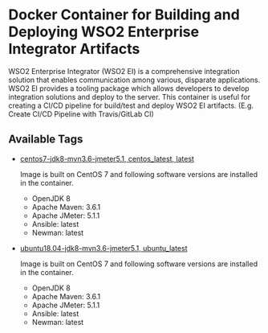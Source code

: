 # Docker Container for Building and Deploying WSO2 Enterprise Integrator Artifacts

WSO2 Enterprise Integrator (WSO2 EI) is a comprehensive integration solution that enables communication among various, disparate applications. WSO2 EI provides a tooling package which allows developers to develop integration solutions and deploy to the server. This container is useful for creating a CI/CD pipeline for build/test and deploy WSO2 EI artifacts. (E.g. Create CI/CD Pipeline with Travis/GitLab CI)


## Available Tags
- [centos7-jdk8-mvn3.6-jmeter5.1, centos_latest, latest](https://github.com/madawas/wso2ei-artifact-builder/blob/master/centos/Dockerfile)

  Image is built on CentOS 7 and following software versions are installed in the container.
    - OpenJDK 8
    - Apache Maven: 3.6.1
    - Apache JMeter: 5.1.1
    - Ansible: latest
    - Newman: latest

- [ubuntu18.04-jdk8-mvn3.6-jmeter5.1, ubuntu_latest](https://github.com/madawas/wso2ei-artifact-builder/blob/master/ubuntu/Dockerfile)

  Image is built on CentOS 7 and following software versions are installed in the container.
    - OpenJDK 8
    - Apache Maven: 3.6.1
    - Apache JMeter: 5.1.1
    - Ansible: latest
    - Newman: latest
